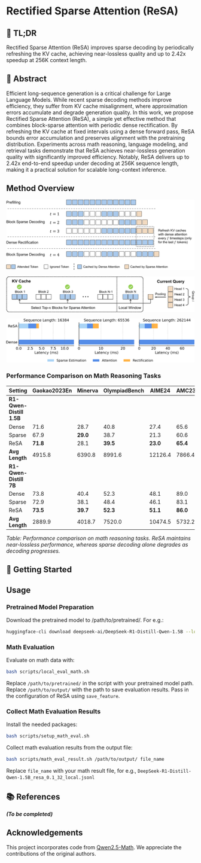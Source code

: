 # Rectified Sparse Attention (ReSA)

## 📝 TL;DR

Rectified Sparse Attention (ReSA) improves sparse decoding by periodically refreshing the KV cache, achieving near-lossless quality and up to 2.42x speedup at 256K context length.

## 📝 Abstract

Efficient long-sequence generation is a critical challenge for Large Language Models. While recent sparse decoding methods improve efficiency, they suffer from KV cache misalignment, where approximation errors accumulate and degrade generation quality. In this work, we propose Rectified Sparse Attention (ReSA), a simple yet effective method that combines block-sparse attention with periodic dense rectification. By refreshing the KV cache at fixed intervals using a dense forward pass, ReSA bounds error accumulation and preserves alignment with the pretraining distribution. Experiments across math reasoning, language modeling, and retrieval tasks demonstrate that ReSA achieves near-lossless generation quality with significantly improved efficiency. Notably, ReSA delivers up to 2.42x end-to-end speedup under decoding at 256K sequence length, making it a practical solution for scalable long-context inference.

## Method Overview

![ReSA Overview](figures/method-cropped.png)

![Block Selection](figures/block-selection.png)

![Kernel](figures/kernel.png)

### Performance Comparison on Math Reasoning Tasks

| Setting                      | Gaokao2023En | Minerva | OlympiadBench | AIME24  | AMC23  | **Avg**  |
|------------------------------|--------------|---------|---------------|---------|--------|----------|
| **R1-Qwen-Distill 1.5B**     |              |         |               |         |        |          |
| Dense                        | 71.6         | 28.7    | 40.8          | 27.4    | 65.6   | **46.82**    |
| Sparse                       | 67.9         | **29.0**| 38.7          | 21.3    | 60.6   | **43.50**    |
| ReSA                         | **71.8**     | 28.1    | **39.5**      | **23.0**| **65.4**| **45.56**   |
| **Avg Length**               | 4915.8       | 6390.8  | 8991.6        | 12126.4 | 7866.4 | 8058.2   |
| **R1-Qwen-Distill 7B**       |              |         |               |         |        |          |
| Dense                        | 73.8         | 40.4    | 52.3          | 48.1    | 89.0   | **60.72**    |
| Sparse                       | 72.9         | 38.1    | 48.4          | 46.1    | 83.1   | **57.72**    |
| ReSA                         | **73.5**     | **39.7**| **52.3**      | **51.1**| **86.0**| **60.52**   |
| **Avg Length**               | 2889.9       | 4018.7  | 7520.0        | 10474.5 | 5732.2 | 6127.1   |

*Table: Performance comparison on math reasoning tasks. ReSA maintains near-lossless performance, whereas sparse decoding alone degrades as decoding progresses.*

## 🚀 Getting Started


## Usage

### Pretrained Model Preparation
Download the pretrained model to /path/to/pretrained/. For e.g.:
```sh
huggingface-cli download deepseek-ai/DeepSeek-R1-Distill-Qwen-1.5B --local-dir /path/to/pretrained/ --local-dir-use-symlinks False
```

### Math Evaluation
Evaluate on math data with:
```sh
bash scripts/local_eval_math.sh
```
Replace `/path/to/pretrained/` in the script with your pretrained model path. Replace `/path/to/output/` with the path to save evaluation results. Pass in the configuration of ReSA using `save_feature`.

### Collect Math Evaluation Results
Install the needed packages:
```sh
bash scripts/setup_math_eval.sh
```

Collect math evaluation results from the output file:
```sh
bash scripts/math_eval_result.sh /path/to/output/ file_name
```
Replace `file_name` with your math result file, for e.g., `DeepSeek-R1-Distill-Qwen-1.5B_resa_0.1_32_local.jsonl`

## 📚 References

_**(To be completed)**_  


## Acknowledgements

This project incorporates code from [Qwen2.5-Math](https://github.com/QwenLM/Qwen2.5-Math). We appreciate the contributions of the original authors.
